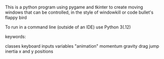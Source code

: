 This is a python program using pygame and tkinter to create moving windows that can be controlled, in the style of windowkill or code bullet's flappy bird


To run in a command line (outside of an IDE) use Python 3(.12)


keywords:

classes
keyboard inputs
variables
"animation"
momentum
gravity
drag
jump
inertia
x and y
positions
